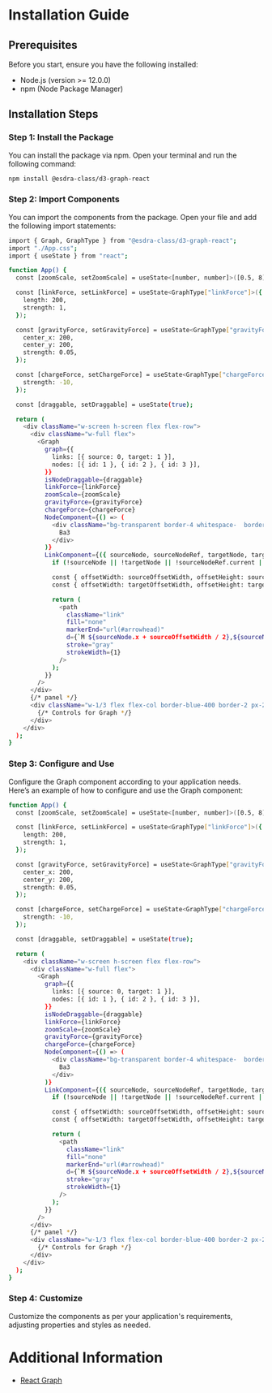 
# Installation Guide

## Prerequisites
Before you start, ensure you have the following installed:
- Node.js (version >= 12.0.0)
- npm (Node Package Manager)

## Installation Steps

### Step 1: Install the Package
You can install the package via npm. Open your terminal and run the following command:

```bash
npm install @esdra-class/d3-graph-react
```

### Step 2: Import Components
You can import the components from the package. Open your file and add the following import statements:

```bash
import { Graph, GraphType } from "@esdra-class/d3-graph-react";
import "./App.css";
import { useState } from "react";

function App() {
  const [zoomScale, setZoomScale] = useState<[number, number]>([0.5, 8]);

  const [linkForce, setLinkForce] = useState<GraphType["linkForce"]>({
    length: 200,
    strength: 1,
  });

  const [gravityForce, setGravityForce] = useState<GraphType["gravityForce"]>({
    center_x: 200,
    center_y: 200,
    strength: 0.05,
  });

  const [chargeForce, setChargeForce] = useState<GraphType["chargeForce"]>({
    strength: -10,
  });

  const [draggable, setDraggable] = useState(true);

  return (
    <div className="w-screen h-screen flex flex-row">
      <div className="w-full flex">
        <Graph
          graph={{
            links: [{ source: 0, target: 1 }],
            nodes: [{ id: 1 }, { id: 2 }, { id: 3 }],
          }}
          isNodeDraggable={draggable}
          linkForce={linkForce}
          zoomScale={zoomScale}
          gravityForce={gravityForce}
          chargeForce={chargeForce}
          NodeComponent={() => (
            <div className="bg-transparent border-4 whitespace-  border-solid border-gray-300 rounded-xl px-2 min-w-[100px] min-h-[50px] flex justify-center items-center">
              Ba3
            </div>
          )}
          LinkComponent={({ sourceNode, sourceNodeRef, targetNode, targetNodeRef }) => {
            if (!sourceNode || !targetNode || !sourceNodeRef.current || !targetNodeRef.current) return null;

            const { offsetWidth: sourceOffsetWidth, offsetHeight: sourceOffsetHeight } = sourceNodeRef.current!;
            const { offsetWidth: targetOffsetWidth, offsetHeight: targetOffsetHeight } = targetNodeRef.current!;

            return (
              <path
                className="link"
                fill="none"
                markerEnd="url(#arrowhead)"
                d={`M ${sourceNode.x + sourceOffsetWidth / 2},${sourceNode.y + sourceOffsetHeight / 2} L ${targetNode.x + targetOffsetWidth / 2} ${targetNode.y + targetOffsetHeight / 2}`}
                stroke="gray"
                strokeWidth={1}
              />
            );
          }}
        />
      </div>
      {/* panel */}
      <div className="w-1/3 flex flex-col border-blue-400 border-2 px-2">
        {/* Controls for Graph */}
      </div>
    </div>
  );
}
```

### Step 3: Configure and Use
Configure the Graph component according to your application needs. Here’s an example of how to configure and use the Graph component:

```bash
function App() {
  const [zoomScale, setZoomScale] = useState<[number, number]>([0.5, 8]);

  const [linkForce, setLinkForce] = useState<GraphType["linkForce"]>({
    length: 200,
    strength: 1,
  });

  const [gravityForce, setGravityForce] = useState<GraphType["gravityForce"]>({
    center_x: 200,
    center_y: 200,
    strength: 0.05,
  });

  const [chargeForce, setChargeForce] = useState<GraphType["chargeForce"]>({
    strength: -10,
  });

  const [draggable, setDraggable] = useState(true);

  return (
    <div className="w-screen h-screen flex flex-row">
      <div className="w-full flex">
        <Graph
          graph={{
            links: [{ source: 0, target: 1 }],
            nodes: [{ id: 1 }, { id: 2 }, { id: 3 }],
          }}
          isNodeDraggable={draggable}
          linkForce={linkForce}
          zoomScale={zoomScale}
          gravityForce={gravityForce}
          chargeForce={chargeForce}
          NodeComponent={() => (
            <div className="bg-transparent border-4 whitespace-  border-solid border-gray-300 rounded-xl px-2 min-w-[100px] min-h-[50px] flex justify-center items-center">
              Ba3
            </div>
          )}
          LinkComponent={({ sourceNode, sourceNodeRef, targetNode, targetNodeRef }) => {
            if (!sourceNode || !targetNode || !sourceNodeRef.current || !targetNodeRef.current) return null;

            const { offsetWidth: sourceOffsetWidth, offsetHeight: sourceOffsetHeight } = sourceNodeRef.current!;
            const { offsetWidth: targetOffsetWidth, offsetHeight: targetOffsetHeight } = targetNodeRef.current!;

            return (
              <path
                className="link"
                fill="none"
                markerEnd="url(#arrowhead)"
                d={`M ${sourceNode.x + sourceOffsetWidth / 2},${sourceNode.y + sourceOffsetHeight / 2} L ${targetNode.x + targetOffsetWidth / 2} ${targetNode.y + targetOffsetHeight / 2}`}
                stroke="gray"
                strokeWidth={1}
              />
            );
          }}
        />
      </div>
      {/* panel */}
      <div className="w-1/3 flex flex-col border-blue-400 border-2 px-2">
        {/* Controls for Graph */}
      </div>
    </div>
  );
}
```

### Step 4: Customize

Customize the components as per your application's requirements, adjusting properties and styles as needed.

# Additional Information
- [React Graph](https://github.com/react-graph-graph/react-graph-graph)

